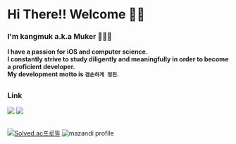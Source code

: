 # Hi There!! Welcome 👋🏻
### I'm kangmuk a.k.a Muker 🧑🏻‍💻  
**I have a passion for iOS and computer science.**  
**I constantly strive to study diligently and meaningfully in order to become a proficient developer.**  
**My development motto is `겸손하게 정진`.**
##

### Link
<img src="https://img.shields.io/badge/Study Archive-000000?style=flat&logo=notion&logoColor=white"/>   <img src="https://img.shields.io/badge/Algorithm Solving Archive-F16436?style=flat&logo=Tistory&logoColor=white"/>

##
[![Solved.ac프로필](http://mazassumnida.wtf/api/v2/generate_badge?boj=rkdanr1714)](https://solved.ac/rkdanr1714)
![mazandi profile](http://mazandi.herokuapp.com/api?handle=rkdanr1714&theme=warm)
